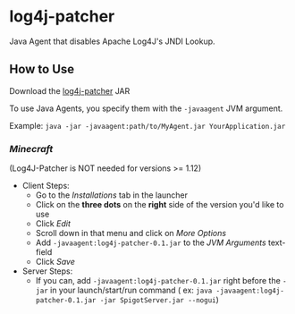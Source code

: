 # log4j-patcher

Java Agent that disables Apache Log4J's JNDI Lookup.

## How to Use

Download the [log4j-patcher](https://alerithe.github.io/log4j-patcher/build/libs/log4j-patcher-0.1.jar) JAR

To use Java Agents, you specify them with the `-javaagent` JVM argument.

Example: `java -jar -javaagent:path/to/MyAgent.jar YourApplication.jar`

### ***Minecraft***

(Log4J-Patcher is NOT needed for versions >= 1.12)

- Client Steps:
    - Go to the *Installations* tab in the launcher
    - Click on the **three dots** on the **right** side of the version you'd like to use
    - Click *Edit*
    - Scroll down in that menu and click on *More Options*
    - Add `-javaagent:log4j-patcher-0.1.jar` to the *JVM Arguments* text-field
    - Click *Save*
- Server Steps:
    - If you can, add `-javaagent:log4j-patcher-0.1.jar` right before the `-jar` in your launch/start/run command (
      ex: `java -javaagent:log4j-patcher-0.1.jar -jar SpigotServer.jar --nogui`)